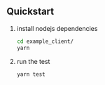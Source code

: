 ## Quickstart

  1. install nodejs dependencies
      ```bash
      cd example_client/
      yarn
      ```
  1. run the test
      ```bash
      yarn test
      ```
